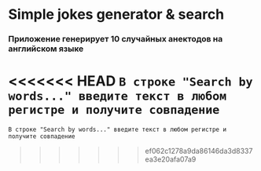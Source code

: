 # Simple jokes generator & search

### Приложение генерирует 10 случайных анектодов на английском языке

<<<<<<< HEAD
`В строке "Search by words..." введите текст в любом регистре и получите совпадение`
=======
`` В строке "Search by words..." введите текст в любом регистре и получите совпадение ``

>>>>>>> ef062c1278a9da86146da3d8337ea3e20afa07a9
